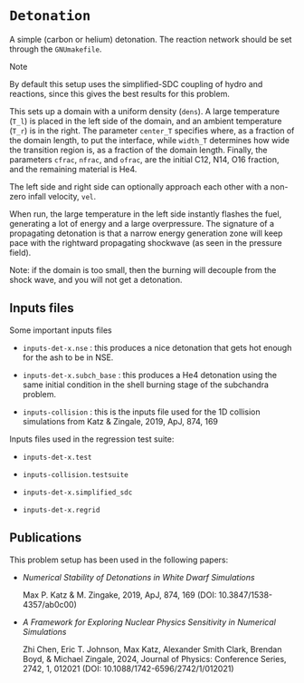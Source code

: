 # `Detonation`

A simple (carbon or helium) detonation.  The reaction network should
be set through the `GNUmakefile`.

> [!NOTE]
> By default this setup uses the simplified-SDC coupling of hydro
> and reactions, since this gives the best results for this
> problem.

This sets up a domain with a uniform density (`dens`).  A large
temperature (`T_l`) is placed in the left side of the domain, and an
ambient temperature (`T_r`) is in the right.  The parameter `center_T`
specifies where, as a fraction of the domain length, to put the
interface, while `width_T` determines how wide the transition region
is, as a fraction of the domain length. Finally, the parameters
`cfrac`, `nfrac`, and `ofrac`, are the initial C12, N14, O16 fraction,
and the remaining material is He4.

The left side and right side can optionally approach each other with a
non-zero infall velocity, `vel`.

When run, the large temperature in the left side instantly flashes the
fuel, generating a lot of energy and a large overpressure.  The
signature of a propagating detonation is that a narrow energy
generation zone will keep pace with the rightward propagating
shockwave (as seen in the pressure field).

Note: if the domain is too small, then the burning will decouple from
the shock wave, and you will not get a detonation.

## Inputs files

Some important inputs files

* `inputs-det-x.nse` : this produces a nice detonation that gets hot
  enough for the ash to be in NSE.

* `inputs-det-x.subch_base` : this produces a He4 detonation using the
  same initial condition in the shell burning stage of the subchandra
  problem.

* `inputs-collision` : this is the inputs file used for the 1D collision
  simulations from Katz & Zingale, 2019, ApJ, 874, 169

Inputs files used in the regression test suite:

* `inputs-det-x.test`

* `inputs-collision.testsuite`

* `inputs-det-x.simplified_sdc`

* `inputs-det-x.regrid`


## Publications

This problem setup has been used in the following papers:

* *Numerical Stability of Detonations in White Dwarf Simulations*

  Max P. Katz & M. Zingake, 2019, ApJ, 874, 169 (DOI:
  10.3847/1538-4357/ab0c00)

* *A Framework for Exploring Nuclear Physics Sensitivity in Numerical Simulations*

  Zhi Chen, Eric T. Johnson, Max Katz, Alexander Smith Clark, Brendan
  Boyd, & Michael Zingale, 2024, Journal of Physics: Conference Series,
  2742, 1, 012021 (DOI: 10.1088/1742-6596/2742/1/012021)

